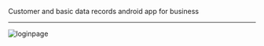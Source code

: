 Customer and basic data records android app for business<hr>
![loginpage](https://github.com/tayfunkilinc/localdaterecord/assets/153390338/55b30030-c9d7-454e-87a8-7105d00e2208)
